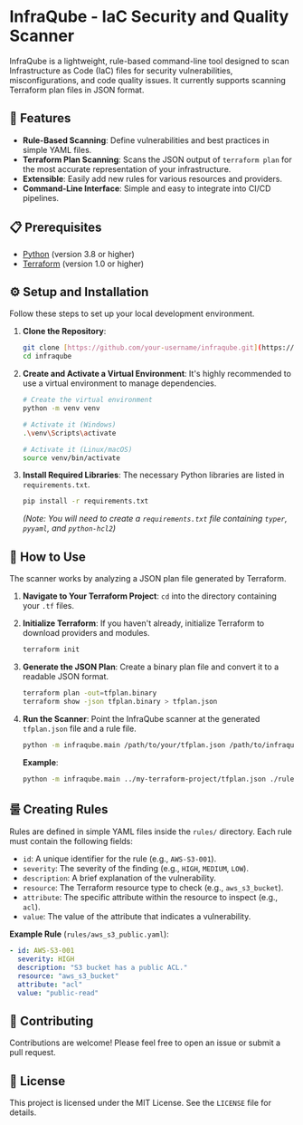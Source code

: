 # InfraQube - IaC Security and Quality Scanner

InfraQube is a lightweight, rule-based command-line tool designed to scan Infrastructure as Code (IaC) files for security vulnerabilities, misconfigurations, and code quality issues. It currently supports scanning Terraform plan files in JSON format.

## 🚀 Features

* **Rule-Based Scanning**: Define vulnerabilities and best practices in simple YAML files.
* **Terraform Plan Scanning**: Scans the JSON output of `terraform plan` for the most accurate representation of your infrastructure.
* **Extensible**: Easily add new rules for various resources and providers.
* **Command-Line Interface**: Simple and easy to integrate into CI/CD pipelines.

## 📋 Prerequisites

* [Python](https://www.python.org/downloads/) (version 3.8 or higher)
* [Terraform](https://developer.hashicorp.com/terraform/downloads) (version 1.0 or higher)

## ⚙️ Setup and Installation

Follow these steps to set up your local development environment.

1.  **Clone the Repository**:
    ```bash
    git clone [https://github.com/your-username/infraqube.git](https://github.com/your-username/infraqube.git)
    cd infraqube
    ```

2.  **Create and Activate a Virtual Environment**:
    It's highly recommended to use a virtual environment to manage dependencies.
    ```bash
    # Create the virtual environment
    python -m venv venv

    # Activate it (Windows)
    .\venv\Scripts\activate

    # Activate it (Linux/macOS)
    source venv/bin/activate
    ```

3.  **Install Required Libraries**:
    The necessary Python libraries are listed in `requirements.txt`.
    ```bash
    pip install -r requirements.txt
    ```
    *(Note: You will need to create a `requirements.txt` file containing `typer`, `pyyaml`, and `python-hcl2`)*

## 🔬 How to Use

The scanner works by analyzing a JSON plan file generated by Terraform.

1.  **Navigate to Your Terraform Project**:
    `cd` into the directory containing your `.tf` files.

2.  **Initialize Terraform**:
    If you haven't already, initialize Terraform to download providers and modules.
    ```bash
    terraform init
    ```

3.  **Generate the JSON Plan**:
    Create a binary plan file and convert it to a readable JSON format.
    ```bash
    terraform plan -out=tfplan.binary
    terraform show -json tfplan.binary > tfplan.json
    ```

4.  **Run the Scanner**:
    Point the InfraQube scanner at the generated `tfplan.json` file and a rule file.
    ```bash
    python -m infraqube.main /path/to/your/tfplan.json /path/to/infraqube/rules/your_rule.yaml
    ```
    **Example**:
    ```bash
    python -m infraqube.main ../my-terraform-project/tfplan.json ./rules/aws_s3_public.yaml
    ```

## 룰 Creating Rules

Rules are defined in simple YAML files inside the `rules/` directory. Each rule must contain the following fields:
* `id`: A unique identifier for the rule (e.g., `AWS-S3-001`).
* `severity`: The severity of the finding (e.g., `HIGH`, `MEDIUM`, `LOW`).
* `description`: A brief explanation of the vulnerability.
* `resource`: The Terraform resource type to check (e.g., `aws_s3_bucket`).
* `attribute`: The specific attribute within the resource to inspect (e.g., `acl`).
* `value`: The value of the attribute that indicates a vulnerability.

**Example Rule** (`rules/aws_s3_public.yaml`):
```yaml
- id: AWS-S3-001
  severity: HIGH
  description: "S3 bucket has a public ACL."
  resource: "aws_s3_bucket"
  attribute: "acl"
  value: "public-read"
```

## 🤝 Contributing

Contributions are welcome! Please feel free to open an issue or submit a pull request.

## 📜 License

This project is licensed under the MIT License. See the `LICENSE` file for details.